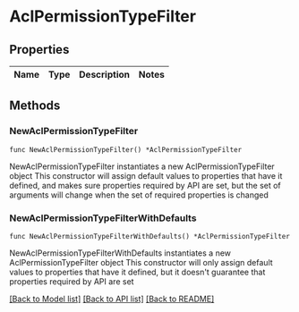 # AclPermissionTypeFilter

## Properties

Name | Type | Description | Notes
------------ | ------------- | ------------- | -------------


## Methods

### NewAclPermissionTypeFilter

`func NewAclPermissionTypeFilter() *AclPermissionTypeFilter`

NewAclPermissionTypeFilter instantiates a new AclPermissionTypeFilter object
This constructor will assign default values to properties that have it defined,
and makes sure properties required by API are set, but the set of arguments
will change when the set of required properties is changed

### NewAclPermissionTypeFilterWithDefaults

`func NewAclPermissionTypeFilterWithDefaults() *AclPermissionTypeFilter`

NewAclPermissionTypeFilterWithDefaults instantiates a new AclPermissionTypeFilter object
This constructor will only assign default values to properties that have it defined,
but it doesn't guarantee that properties required by API are set



[[Back to Model list]](../README.md#documentation-for-models) [[Back to API list]](../README.md#documentation-for-api-endpoints) [[Back to README]](../README.md)

